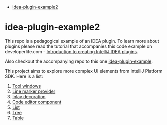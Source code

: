 <!-- START doctoc generated TOC please keep comment here to allow auto update -->
<!-- DON'T EDIT THIS SECTION, INSTEAD RE-RUN doctoc TO UPDATE -->

- [idea-plugin-example2](#idea-plugin-example2)

<!-- END doctoc generated TOC please keep comment here to allow auto update -->

# idea-plugin-example2

This repo is a pedagogical example of an IDEA plugin. To learn more about plugins please read the tutorial that
accompanies this code example on developerlife.com -
[Introduction to creating IntelliJ IDEA plugins](http://localhost:4000/2020/11/20/idea-plugin-example-intro/).

Also checkout the accompanying repo to this one
[idea-plugin-example](https://github.com/nazmulidris/idea-plugin-example).

This project aims to explore more complex UI elements from IntelliJ Platform SDK. Here is a list:

1. [Tool windows](docs/toolwindows.md)
2. [Line marker provider](docs/linemarkerprovider.md)
3. [Inlay decoration](docs/inlaydecoration.md)
4. [Code editor component](docs/codeeditorcomponent.md)
5. [List](docs/list.md)
6. [Tree](docs/tree.md)
7. [Table](docs/table.md)
